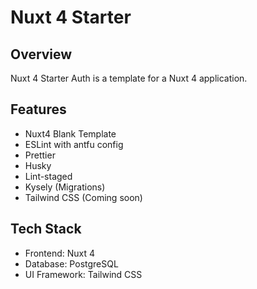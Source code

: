 # Nuxt 4 Starter

## Overview

Nuxt 4 Starter Auth is a template for a Nuxt 4 application.

## Features

- Nuxt4 Blank Template
- ESLint with antfu config
- Prettier
- Husky
- Lint-staged
- Kysely (Migrations)
- Tailwind CSS (Coming soon)

## Tech Stack

- Frontend: Nuxt 4
- Database: PostgreSQL
- UI Framework: Tailwind CSS
